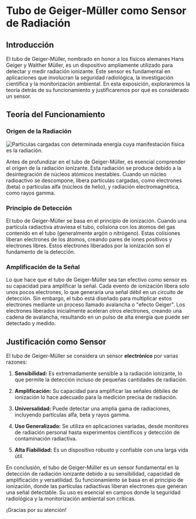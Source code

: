 # Tubo de Geiger-Müller como Sensor de Radiación

## Introducción

El tubo de Geiger-Müller, nombrado en honor a los físicos alemanes Hans Geiger y Walther Müller, es un dispositivo ampliamente utilizado para detectar y medir radiación ionizante. Este sensor es fundamental en aplicaciones que involucran la seguridad radiológica, la investigación científica y la monitorización ambiental. En esta exposición, exploraremos la teoría detrás de su funcionamiento y justificaremos por qué es considerado un sensor.

## Teoría del Funcionamiento

### Origen de la Radiación
![Particulas cargadas con determinada energía cuya manifestación física es la radiación.](https://example.com/logo-markdown.png)

Antes de profundizar en el tubo de Geiger-Müller, es esencial comprender el origen de la radiación ionizante. Esta radiación se produce debido a la desintegración de núcleos atómicos inestables. Cuando un núcleo radioactivo se descompone, libera partículas cargadas, como electrones (beta) o partículas alfa (núcleos de helio), y radiación electromagnética, como rayos gamma.

### Principio de Detección

El tubo de Geiger-Müller se basa en el principio de ionización. Cuando una partícula radiactiva atraviesa el tubo, colisiona con los átomos del gas contenido en el tubo (generalmente argón o nitrógeno). Estas colisiones liberan electrones de los átomos, creando pares de iones positivos y electrones libres. Estos electrones liberados por la ionización son el fundamento de la detección.

### Amplificación de la Señal

Lo que hace que el tubo de Geiger-Müller sea tan efectivo como sensor es su capacidad para amplificar la señal. Cada evento de ionización libera solo unos pocos electrones, lo que generaría una señal débil en un circuito de detección. Sin embargo, el tubo está diseñado para multiplicar estos electrones mediante un proceso llamado avalancha o "efecto Geiger". Los electrones liberados inicialmente aceleran otros electrones, creando una cadena de avalancha, resultando en un pulso de alta energía que puede ser detectado y medido.

## Justificación como Sensor

El tubo de Geiger-Müller se considera un sensor **electrónico** por varias razones:

1. **Sensibilidad:** Es extremadamente sensible a la radiación ionizante, lo que permite la detección incluso de pequeñas cantidades de radiación.

2. **Amplificación:** Su capacidad para amplificar las señales débiles de ionización lo hace adecuado para la medición precisa de radiación.

3. **Universalidad:** Puede detectar una amplia gama de radiaciones, incluyendo partículas alfa, beta y rayos gamma.

4. **Uso Generalizado:** Se utiliza en aplicaciones variadas, desde monitores de radiación personal hasta experimentos científicos y detección de contaminación radiactiva.

5. **Alta Fiabilidad:** Es un dispositivo robusto y confiable con una larga vida útil.

En conclusión, el tubo de Geiger-Müller es un sensor fundamental en la detección de radiación ionizante debido a su sensibilidad, capacidad de amplificación y versatilidad. Su funcionamiento se basa en el principio de ionización, donde las partículas radiactivas liberan electrones que generan una señal detectable. Su uso es esencial en campos donde la seguridad radiológica y la monitorización ambiental son críticas.

¡Gracias por su atención!
